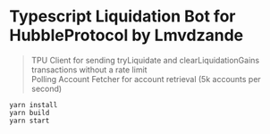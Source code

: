 # Typescript Liquidation Bot for HubbleProtocol by Lmvdzande


> TPU Client for sending tryLiquidate and clearLiquidationGains transactions without a rate limit  
> Polling Account Fetcher for account retrieval (5k accounts per second)  
```
yarn install
yarn build
yarn start
```

